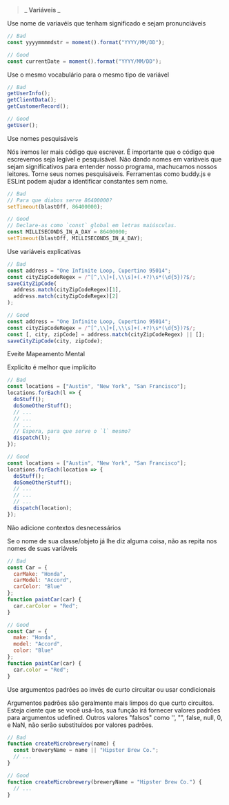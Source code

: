 > **_ Variáveis _**

Use nome de variavéis que tenham significado e sejam pronunciáveis

```javascript
// Bad
const yyyymmmmdstr = moment().format("YYYY/MM/DD");

// Good
const currentDate = moment().format("YYYY/MM/DD");
```

Use o mesmo vocabulário para o mesmo tipo de variável

```javascript
// Bad
getUserInfo();
getClientData();
getCustomerRecord();

// Good
getUser();
```

Use nomes pesquisáveis

Nós iremos ler mais código que escrever. É importante que o código que escrevemos seja legível e pesquisável. Não dando nomes em variáveis que sejam significativos para entender nosso programa, machucamos nossos leitores. Torne seus nomes pesquisáveis. Ferramentas como buddy.js e ESLint podem ajudar a identificar constantes sem nome.

```javascript
// Bad
// Para que diabos serve 86400000?
setTimeout(blastOff, 86400000);

// Good
// Declare-as como `const` global em letras maiúsculas.
const MILLISECONDS_IN_A_DAY = 86400000;
setTimeout(blastOff, MILLISECONDS_IN_A_DAY);
```

Use variáveis explicativas

```javascript
// Bad
const address = "One Infinite Loop, Cupertino 95014";
const cityZipCodeRegex = /^[^,\\]+[,\\\s]+(.+?)\s*(\d{5})?$/;
saveCityZipCode(
  address.match(cityZipCodeRegex)[1],
  address.match(cityZipCodeRegex)[2]
);

// Good
const address = "One Infinite Loop, Cupertino 95014";
const cityZipCodeRegex = /^[^,\\]+[,\\\s]+(.+?)\s*(\d{5})?$/;
const [, city, zipCode] = address.match(cityZipCodeRegex) || [];
saveCityZipCode(city, zipCode);
```

Eveite Mapeamento Mental

Explicito é melhor que implícito

```javascript
// Bad
const locations = ["Austin", "New York", "San Francisco"];
locations.forEach(l => {
  doStuff();
  doSomeOtherStuff();
  // ...
  // ...
  // ...
  // Espera, para que serve o `l` mesmo?
  dispatch(l);
});

// Good
const locations = ["Austin", "New York", "San Francisco"];
locations.forEach(location => {
  doStuff();
  doSomeOtherStuff();
  // ...
  // ...
  // ...
  dispatch(location);
});
```

Não adicione contextos desnecessários

Se o nome de sua classe/objeto já lhe diz alguma coisa, não as repita nos nomes de suas variáveis

```javascript
// Bad
const Car = {
  carMake: "Honda",
  carModel: "Accord",
  carColor: "Blue"
};
function paintCar(car) {
  car.carColor = "Red";
}

// Good
const Car = {
  make: "Honda",
  model: "Accord",
  color: "Blue"
};
function paintCar(car) {
  car.color = "Red";
}
```

Use argumentos padrões ao invés de curto circuitar ou usar condicionais

Argumentos padrões são geralmente mais limpos do que curto circuitos.
Esteja ciente que se você usá-los, sua função irá fornecer valores padrões para argumentos udefined. Outros valores "falsos" como '', "", false, null,
0, e NaN, não serão substituídos por valores padrões.

```javascript
// Bad
function createMicrobrewery(name) {
  const breweryName = name || "Hipster Brew Co.";
  // ...
}

// Good
function createMicrobrewery(breweryName = "Hipster Brew Co.") {
  // ...
}
```
